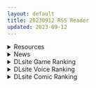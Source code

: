 ```yaml
---
layout: default
title: 20230912 RSS Reader
updated: 2023-09-12
---
```


<details class='content-parent'>
<summary>
Resources
</summary>
<details class='content-child'>
<summary>
<span class='rss-title'> [白杨X脱氧核糖汉化][田屋沼屋] 恋と魔法とえとせとら </span> <a class='rss-link' href='https://gmgard.com/gm123581' target='_blank'>&nbsp;</a>
<div class='rss-published'> 🕛 20230911 16:24:56</div>
</summary>
<img src="https://static.gmgard.us/Images/upload/49621120024554960.jpg" /><br /><p>宅男与美少女网友的纯爱故事。</p>
</details>
<details class='content-child'>
<summary>
<span class='rss-title'> [无RJ号][Mangomango]SpookyMilkLife_0.59.6p </span> <a class='rss-link' href='https://gmgard.com/gm123572' target='_blank'>&nbsp;</a>
<div class='rss-published'> 🕛 20230911 16:06:29</div>
</summary>
<img src="https://static.gmgard.us/Images/upload/10858112341536247.jpg" /><br /><p>这是2023年9月最新更新的版本。</p>
</details>
<details class='content-child'>
<summary>
<span class='rss-title'> (C102) [コテ絵] プリヤ達が催眠術にかかったフリをしてロリコンキモデブ弱者男性粗ちんおじさんに... (Fate kaleid liner プリズマ☆イリヤ) </span> <a class='rss-link' href='https://gmgard.com/gm123579' target='_blank'>&nbsp;</a>
<div class='rss-published'> 🕛 20230911 14:12:50</div>
</summary>
<img src="https://static.gmgard.us/Images/upload/64088112212498362.jpg" /><br /><p>伊莉雅三人组假装被催眠，任由大叔为自己补魔的故事。（利人利己，皆大欢喜。你情我愿，双向奔赴。）</p>
</details>
<details class='content-child'>
<summary>
<span class='rss-title'> [脸肿汉化组][120831][スワンアイ]SEX戦争 ~愛あるエッチは禁止ですっ!~(附带吉里吉里模拟器和存档) </span> <a class='rss-link' href='https://gmgard.com/gm123578' target='_blank'>&nbsp;</a>
<div class='rss-published'> 🕛 20230911 13:57:03</div>
</summary>
<img src="https://static.gmgard.us/Images/upload/86189112041478025.jpg" /><br /><p>附带吉里吉里模拟器和存档</p>
</details>
<details class='content-child'>
<summary>
<span class='rss-title'> [p站id=284551][FED]Fanbox合集(个人整理,截止23.08.21)[987M] </span> <a class='rss-link' href='https://gmgard.com/gm123576' target='_blank'>&nbsp;</a>
<div class='rss-published'> 🕛 20230911 13:54:51</div>
</summary>
<img src="https://static.gmgard.us/Images/upload/11130112002297175.jpg" /><br /><p>封面预览图的黑发青梅竹马是真的骚，明明这么清纯，却用下流的奶子来诱惑男友，还会这么多姿势，必须狠狠地教育她。</p>
</details>
<details class='content-child'>
<summary>
<span class='rss-title'> [无修正][未知字幕组][schoolzone] キニナル キモチ 1-4 </span> <a class='rss-link' href='https://gmgard.com/gm123577' target='_blank'>&nbsp;</a>
<div class='rss-published'> 🕛 20230911 12:18:36</div>
</summary>
<img src="https://iili.io/J9iD2B2.gif" /><br /><p>四个小故事 前三个都是在电梯发生的凌辱事件 第四集是员工休息室发生的故事 第四集有码</p>
</details>
<details class='content-child'>
<summary>
<span class='rss-title'> [RJ01077453][シカポン]サブ救って!マジカルレヴァンティアチャンネル!~リスナー数で強くなる魔法少女~(Crack) </span> <a class='rss-link' href='https://gmgard.com/gm123573' target='_blank'>&nbsp;</a>
<div class='rss-published'> 🕛 20230911 06:35:20</div>
</summary>
<img src="https://static.gmgard.us/Images/upload/18771110059046583.jpg" /><br /><p>我还没开始玩，不予个人评价</p>
</details>
<details class='content-child'>
<summary>
<span class='rss-title'> [日系/合集][らぼまじ! (武田あらのぶ)]痴処女風紀委員のみんなに言えない淫靡なお願い等43本[痴女/乱交] </span> <a class='rss-link' href='https://gmgard.com/gm123574' target='_blank'>&nbsp;</a>
<div class='rss-published'> 🕛 20230911 06:30:35</div>
</summary>
<img src="https://static.gmgard.us/Images/upload/19625110837156129.jpg" /><br /><p>目录</p>
</details>

</details>
<details class='content-parent'>
<summary>
News
</summary>

</details>
<details class='content-parent'>
<summary>
DLsite Game Ranking
</summary>
<details class='content-child'>
<summary>
<span class='rss-title'> WHISPERER [GuroGameGuy] </span> <a class='rss-link' href='https://www.dlsite.com/maniax/work/=/product_id/RJ01096672.html' target='_blank'>&nbsp;</a>
<div class='rss-published'> 🕛 20230912 13:09:26</div>
</summary>
<img src ="http://img.dlsite.jp/modpub/images2/work/doujin/RJ01097000/RJ01096672_img_main.jpg"/><br/>ハンター族のヒロインは、悪魔と未知の疫病によって侵された人間の大陸を救うため、一人で戦いに身を投じます。しかし、王国の地下にはより深い秘密が隠されており、彼女を待ち受ける未知の脅威が襲ってくる。
</details>
<details class='content-child'>
<summary>
<span class='rss-title'> ヤレるチケット-見つけた女が歩く生オナホになった日- [にゅう工房] </span> <a class='rss-link' href='https://www.dlsite.com/maniax/work/=/product_id/RJ328928.html' target='_blank'>&nbsp;</a>
<div class='rss-published'> 🕛 20230912 13:09:26</div>
</summary>
<img src ="http://img.dlsite.jp/modpub/images2/work/doujin/RJ329000/RJ328928_img_main.jpg"/><br/>チケットを渡せば、誰とでもヤレる!! 街の女全員、歩く生オナホだ!!
</details>
<details class='content-child'>
<summary>
<span class='rss-title'> 護身術道場 秘密のNTRレッスン -葵編- [WAKUWAKU] </span> <a class='rss-link' href='https://www.dlsite.com/maniax/work/=/product_id/RJ01083821.html' target='_blank'>&nbsp;</a>
<div class='rss-published'> 🕛 20230912 13:09:26</div>
</summary>
<img src ="http://img.dlsite.jp/modpub/images2/work/doujin/RJ01084000/RJ01083821_img_main.jpg"/><br/>護身術道場 秘密のNTRレッスンのDLCをプレイする為には、別途ゲーム本体が必要です。山神の娘である葵ちゃんと主人公のストーリーを描いています。
</details>
<details class='content-child'>
<summary>
<span class='rss-title'> 護身術道場 秘密のNTRレッスン [WAKUWAKU] </span> <a class='rss-link' href='https://www.dlsite.com/maniax/work/=/product_id/RJ01053661.html' target='_blank'>&nbsp;</a>
<div class='rss-published'> 🕛 20230912 13:09:26</div>
</summary>
<img src ="http://img.dlsite.jp/modpub/images2/work/doujin/RJ01054000/RJ01053661_img_main.jpg"/><br/>これはシミュレーション系のエロゲーで、ユーモアな要素が盛り込まれています。
</details>
<details class='content-child'>
<summary>
<span class='rss-title'> ゴブリンの冒険者ハンティング [ケチャップ味のマヨネーズ] </span> <a class='rss-link' href='https://www.dlsite.com/maniax/work/=/product_id/RJ01092739.html' target='_blank'>&nbsp;</a>
<div class='rss-published'> 🕛 20230912 13:09:26</div>
</summary>
<img src ="http://img.dlsite.jp/modpub/images2/work/doujin/RJ01093000/RJ01092739_img_main.jpg"/><br/>何度も探索を繰り返し 冒険者を狩りまくる ローグライクRPG!
</details>

</details>
<details class='content-parent'>
<summary>
DLsite Voice Ranking
</summary>
<details class='content-child'>
<summary>
<span class='rss-title'> 【碧蓝航线ASMR】治愈指挥官小队！修女怨仇的温柔音感疗愈 [アトリエメール] </span> <a class='rss-link' href='https://www.dlsite.com/maniax/work/=/product_id/RJ01096844.html' target='_blank'>&nbsp;</a>
<div class='rss-published'> 🕛 20230912 13:09:30</div>
</summary>
<img src ="http://img.dlsite.jp/modpub/images2/work/doujin/RJ01097000/RJ01096844_img_main.jpg"/><br/>「啊呀，真巧…不，这算是必然吧？」
</details>
<details class='content-child'>
<summary>
<span class='rss-title'> 【碧藍航線ASMR】治愈指揮官小隊！修女怨仇的溫柔音感療愈 [アトリエメール] </span> <a class='rss-link' href='https://www.dlsite.com/maniax/work/=/product_id/RJ01096846.html' target='_blank'>&nbsp;</a>
<div class='rss-published'> 🕛 20230912 13:09:30</div>
</summary>
<img src ="http://img.dlsite.jp/modpub/images2/work/doujin/RJ01097000/RJ01096846_img_main.jpg"/><br/>「啊呀，真巧…不，這算是必然吧？」
</details>
<details class='content-child'>
<summary>
<span class='rss-title'> 【抱き枕カバー販売中!!】ヤンデレメスガキ大家さん 超メスガキ編～お兄さんは洗脳されて負けて罵られて敗北ペットになればいいんです～ [らびぷろ] </span> <a class='rss-link' href='https://www.dlsite.com/maniax/work/=/product_id/RJ01096270.html' target='_blank'>&nbsp;</a>
<div class='rss-published'> 🕛 20230912 13:09:30</div>
</summary>
<img src ="http://img.dlsite.jp/modpub/images2/work/doujin/RJ01097000/RJ01096270_img_main.jpg"/><br/>「お兄様……私の事、嫌いになっちゃったんですかぁ……?」 あなたは毎日夜遅くまで出歩き、勉強なんて一切しません。 「幸せな日々に戻りたい……そうだぁ♪ 前に戻せばいいんだ♪」 そうです。 メスガキ大家さんがあなたを煽ってバカにしてた日々が一番幸せでした♪ 「お兄様……いえ、お兄さん♪ 今、監禁して可愛がってあげますねぇ♪」 どっちが上なのか♪ どうしたら本当に幸せになれるのか♪ ザコなお兄さんに、教えてあげます♪
</details>
<details class='content-child'>
<summary>
<span class='rss-title'> 【碧蓝航线ASMR】治愈指挥官小队！腓特烈大帝的午夜摇篮曲 [アトリエメール] </span> <a class='rss-link' href='https://www.dlsite.com/maniax/work/=/product_id/RJ01074277.html' target='_blank'>&nbsp;</a>
<div class='rss-published'> 🕛 20230912 13:09:30</div>
</summary>
<img src ="http://img.dlsite.jp/modpub/images2/work/doujin/RJ01075000/RJ01074277_img_main.jpg"/><br/>「谁能最好地治愈我的孩子……真是毫无意义的争论呢」
</details>
<details class='content-child'>
<summary>
<span class='rss-title'> 下课后陪睡俱乐部～在双JK和叶和和歌的胸枕上舒服地休息～ [青春×フェティシズム] </span> <a class='rss-link' href='https://www.dlsite.com/maniax/work/=/product_id/RJ01088442.html' target='_blank'>&nbsp;</a>
<div class='rss-published'> 🕛 20230912 13:09:30</div>
</summary>
<img src ="http://img.dlsite.jp/modpub/images2/work/doujin/RJ01089000/RJ01088442_img_main.jpg"/><br/>超密接陪睡场景♪「交给我吧?」「我,也会努力的」 这次是夜晚下课后的色色陪睡体验!会温柔地引导您的积极&清纯JK组合。 积极JK和叶,和拥有色色胸部的和歌会在您耳边甜甜低语诱导您边射精边舒服地睡去♪
</details>

</details>
<details class='content-parent'>
<summary>
DLsite Comic Ranking
</summary>
<details class='content-child'>
<summary>
<span class='rss-title'> まんこく武術会3〜鬼逝き⭐くノ一拷問編〜 [岡本画伯] </span> <a class='rss-link' href='https://www.dlsite.com/maniax/work/=/product_id/RJ01093491.html' target='_blank'>&nbsp;</a>
<div class='rss-published'> 🕛 20230912 13:09:33</div>
</summary>
<img src ="http://img.dlsite.jp/modpub/images2/work/doujin/RJ01094000/RJ01093491_img_main.jpg"/><br/>女子高生くノ一 が魔人を絶滅させるべく立ち上がった! しかし返り討ちに遭い、魔人たちの【快楽忍術】の餌食になってしまう・・!
</details>
<details class='content-child'>
<summary>
<span class='rss-title'> 先生!さきっちょだけでいいんですか? [ぞんびと愉快な仲間たち] </span> <a class='rss-link' href='https://www.dlsite.com/maniax/work/=/product_id/RJ01014311.html' target='_blank'>&nbsp;</a>
<div class='rss-published'> 🕛 20230912 13:09:33</div>
</summary>
<img src ="http://img.dlsite.jp/modpub/images2/work/doujin/RJ01015000/RJ01014311_img_main.jpg"/><br/>今回はブルーアーカイブよりノア・ユウカと3人でえっちする本になります。手コキ足コキWパイズリからの中出しえっち、お○んこサンドイッチをページ数おおめでご用意しました。今回もよろしくお願いしますね!
</details>
<details class='content-child'>
<summary>
<span class='rss-title'> お金が無くなったアルちゃんは気づいたら屈強な男たちに囲まれていた件。 [ぞんびと愉快な仲間たち] </span> <a class='rss-link' href='https://www.dlsite.com/maniax/work/=/product_id/RJ371305.html' target='_blank'>&nbsp;</a>
<div class='rss-published'> 🕛 20230912 13:09:33</div>
</summary>
<img src ="http://img.dlsite.jp/modpub/images2/work/doujin/RJ372000/RJ371305_img_main.jpg"/><br/>ブ〇ーアーカイブより社長がハメ撮りするマンガです。
</details>
<details class='content-child'>
<summary>
<span class='rss-title'> ロドニーしてネルソン [ぞんびと愉快な仲間たち] </span> <a class='rss-link' href='https://www.dlsite.com/maniax/work/=/product_id/RJ418383.html' target='_blank'>&nbsp;</a>
<div class='rss-published'> 🕛 20230912 13:09:33</div>
</summary>
<img src ="http://img.dlsite.jp/modpub/images2/work/doujin/RJ419000/RJ418383_img_main.jpg"/><br/>アズレンよりロドニー&ネルソンとラブラブエッチする本です!よろしくね!!!
</details>
<details class='content-child'>
<summary>
<span class='rss-title'> メイド教育3-没落貴族瑠璃川椿- [きょくちょ局] </span> <a class='rss-link' href='https://www.dlsite.com/maniax/work/=/product_id/RJ417751.html' target='_blank'>&nbsp;</a>
<div class='rss-published'> 🕛 20230912 13:09:33</div>
</summary>
<img src ="http://img.dlsite.jp/modpub/images2/work/doujin/RJ418000/RJ417751_img_main.jpg"/><br/>『メイド教育。』第三弾! 昨晩の『教育』から一夜明け、ご主人様に呼び出された元貴族、瑠璃川 椿は、後輩が側にいるにも関わらず、廊下で手淫され想像以上に感じてしまう…。 自分の身体の変化に戸惑いつつも、貴族の誇りを失わぬように気丈に振る舞う椿… 。だが、毎日続く変態的なメイド教育に、次第に心と身体を快楽に蝕まれていく…!  恥辱にまみれた表情を浮かべ白く柔らかいおっぱいをさらす元令嬢の痴態をぜひご堪能くださいっ!
</details>

</details>
